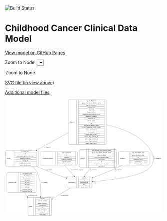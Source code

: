 <link rel='stylesheet' href="assets/style.css">
<link rel='stylesheet' href="https://unpkg.com/leaflet@1.5.1/dist/leaflet.css" integrity="sha512-xwE/Az9zrjBIphAcBb3F6JVqxf46+CDLwfLMHloNu6KEQCAWi6HcDUbeOfBIptF7tcCzusKFjFw2yuvEpDL9wQ==" crossorigin="">
<script type="text/javascript" src="https://code.jquery.com/jquery-3.2.1.min.js"></script>
<script type="text/javascript"  src="https://unpkg.com/leaflet@1.5.1/dist/leaflet.js"></script>
<script type="text/javascript" src="assets/actions.js"></script>

![Build Status](https://github.com/CBIIT/c3d-model/actions/workflows/model-test-and-deploy.yml/badge.svg)

# Childhood Cancer Clinical Data Model

[View model on GitHub Pages](https://cbiit.github.io/c3d-model/)


Zoom to Node: <select id="node_select">
  <option value="">Zoom to Node</option>
</select>
<div id="model"></div>

<p>
<a href="./model-desc/c3d-model.svg">SVG file (in view above)</a>
<p>
<a href="./model-desc">Additional model files</a>
<div id='graph' style='display:off;'>
<svg width="1621pt" height="1200pt"
 viewBox="0.00 0.00 1621.00 1200.00" xmlns="http://www.w3.org/2000/svg" xmlns:xlink="http://www.w3.org/1999/xlink">
<g id="graph0" class="graph" transform="scale(1 1) rotate(0) translate(4 1196)">
<title>Perl</title>
<polygon fill="#ffffff" stroke="transparent" points="-4,4 -4,-1196 1617,-1196 1617,4 -4,4"/>
<!-- participant -->
<g id="node1" class="node">
<title>participant</title>
<path fill="none" stroke="#000000" d="M646.5,-282.5C646.5,-282.5 877.5,-282.5 877.5,-282.5 883.5,-282.5 889.5,-288.5 889.5,-294.5 889.5,-294.5 889.5,-385.5 889.5,-385.5 889.5,-391.5 883.5,-397.5 877.5,-397.5 877.5,-397.5 646.5,-397.5 646.5,-397.5 640.5,-397.5 634.5,-391.5 634.5,-385.5 634.5,-385.5 634.5,-294.5 634.5,-294.5 634.5,-288.5 640.5,-282.5 646.5,-282.5"/>
<text text-anchor="middle" x="682.5" y="-336.3" font-family="Times,serif" font-size="14.00" fill="#000000">participant</text>
<polyline fill="none" stroke="#000000" points="730.5,-282.5 730.5,-397.5 "/>
<text text-anchor="middle" x="741" y="-336.3" font-family="Times,serif" font-size="14.00" fill="#000000"> </text>
<polyline fill="none" stroke="#000000" points="751.5,-282.5 751.5,-397.5 "/>
<text text-anchor="middle" x="810" y="-382.3" font-family="Times,serif" font-size="14.00" fill="#000000">ethnicity</text>
<polyline fill="none" stroke="#000000" points="751.5,-374.5 868.5,-374.5 "/>
<text text-anchor="middle" x="810" y="-359.3" font-family="Times,serif" font-size="14.00" fill="#000000">id</text>
<polyline fill="none" stroke="#000000" points="751.5,-351.5 868.5,-351.5 "/>
<text text-anchor="middle" x="810" y="-336.3" font-family="Times,serif" font-size="14.00" fill="#000000">participant_id</text>
<polyline fill="none" stroke="#000000" points="751.5,-328.5 868.5,-328.5 "/>
<text text-anchor="middle" x="810" y="-313.3" font-family="Times,serif" font-size="14.00" fill="#000000">race</text>
<polyline fill="none" stroke="#000000" points="751.5,-305.5 868.5,-305.5 "/>
<text text-anchor="middle" x="810" y="-290.3" font-family="Times,serif" font-size="14.00" fill="#000000">sex_at_birth</text>
<polyline fill="none" stroke="#000000" points="868.5,-282.5 868.5,-397.5 "/>
<text text-anchor="middle" x="879" y="-336.3" font-family="Times,serif" font-size="14.00" fill="#000000"> </text>
</g>
<!-- study -->
<g id="node2" class="node">
<title>study</title>
<path fill="none" stroke="#000000" d="M243.5,-.5C243.5,-.5 462.5,-.5 462.5,-.5 468.5,-.5 474.5,-6.5 474.5,-12.5 474.5,-12.5 474.5,-172.5 474.5,-172.5 474.5,-178.5 468.5,-184.5 462.5,-184.5 462.5,-184.5 243.5,-184.5 243.5,-184.5 237.5,-184.5 231.5,-178.5 231.5,-172.5 231.5,-172.5 231.5,-12.5 231.5,-12.5 231.5,-6.5 237.5,-.5 243.5,-.5"/>
<text text-anchor="middle" x="259.5" y="-88.8" font-family="Times,serif" font-size="14.00" fill="#000000">study</text>
<polyline fill="none" stroke="#000000" points="287.5,-.5 287.5,-184.5 "/>
<text text-anchor="middle" x="298" y="-88.8" font-family="Times,serif" font-size="14.00" fill="#000000"> </text>
<polyline fill="none" stroke="#000000" points="308.5,-.5 308.5,-184.5 "/>
<text text-anchor="middle" x="381" y="-169.3" font-family="Times,serif" font-size="14.00" fill="#000000">consent</text>
<polyline fill="none" stroke="#000000" points="308.5,-161.5 453.5,-161.5 "/>
<text text-anchor="middle" x="381" y="-146.3" font-family="Times,serif" font-size="14.00" fill="#000000">consent_number</text>
<polyline fill="none" stroke="#000000" points="308.5,-138.5 453.5,-138.5 "/>
<text text-anchor="middle" x="381" y="-123.3" font-family="Times,serif" font-size="14.00" fill="#000000">dbgap_accession</text>
<polyline fill="none" stroke="#000000" points="308.5,-115.5 453.5,-115.5 "/>
<text text-anchor="middle" x="381" y="-100.3" font-family="Times,serif" font-size="14.00" fill="#000000">external_url</text>
<polyline fill="none" stroke="#000000" points="308.5,-92.5 453.5,-92.5 "/>
<text text-anchor="middle" x="381" y="-77.3" font-family="Times,serif" font-size="14.00" fill="#000000">id</text>
<polyline fill="none" stroke="#000000" points="308.5,-69.5 453.5,-69.5 "/>
<text text-anchor="middle" x="381" y="-54.3" font-family="Times,serif" font-size="14.00" fill="#000000">study_description</text>
<polyline fill="none" stroke="#000000" points="308.5,-46.5 453.5,-46.5 "/>
<text text-anchor="middle" x="381" y="-31.3" font-family="Times,serif" font-size="14.00" fill="#000000">study_id</text>
<polyline fill="none" stroke="#000000" points="308.5,-23.5 453.5,-23.5 "/>
<text text-anchor="middle" x="381" y="-8.3" font-family="Times,serif" font-size="14.00" fill="#000000">study_name</text>
<polyline fill="none" stroke="#000000" points="453.5,-.5 453.5,-184.5 "/>
<text text-anchor="middle" x="464" y="-88.8" font-family="Times,serif" font-size="14.00" fill="#000000"> </text>
</g>
<!-- participant&#45;&gt;study -->
<g id="edge2" class="edge">
<title>participant&#45;&gt;study</title>
<path fill="none" stroke="#000000" d="M666.8816,-282.4406C612.3308,-249.43 543.0659,-207.5154 483.4886,-171.4631"/>
<polygon fill="#000000" stroke="#000000" points="485.1392,-168.3711 474.7717,-166.1882 481.5151,-174.3599 485.1392,-168.3711"/>
<text text-anchor="middle" x="608.5" y="-206.8" font-family="Times,serif" font-size="14.00" fill="#000000">of_participant</text>
</g>
<!-- treatment_response -->
<g id="node3" class="node">
<title>treatment_response</title>
<path fill="none" stroke="#000000" d="M368.5,-518.5C368.5,-518.5 729.5,-518.5 729.5,-518.5 735.5,-518.5 741.5,-524.5 741.5,-530.5 741.5,-530.5 741.5,-644.5 741.5,-644.5 741.5,-650.5 735.5,-656.5 729.5,-656.5 729.5,-656.5 368.5,-656.5 368.5,-656.5 362.5,-656.5 356.5,-650.5 356.5,-644.5 356.5,-644.5 356.5,-530.5 356.5,-530.5 356.5,-524.5 362.5,-518.5 368.5,-518.5"/>
<text text-anchor="middle" x="437" y="-583.8" font-family="Times,serif" font-size="14.00" fill="#000000">treatment_response</text>
<polyline fill="none" stroke="#000000" points="517.5,-518.5 517.5,-656.5 "/>
<text text-anchor="middle" x="528" y="-583.8" font-family="Times,serif" font-size="14.00" fill="#000000"> </text>
<polyline fill="none" stroke="#000000" points="538.5,-518.5 538.5,-656.5 "/>
<text text-anchor="middle" x="629.5" y="-641.3" font-family="Times,serif" font-size="14.00" fill="#000000">age_at_response</text>
<polyline fill="none" stroke="#000000" points="538.5,-633.5 720.5,-633.5 "/>
<text text-anchor="middle" x="629.5" y="-618.3" font-family="Times,serif" font-size="14.00" fill="#000000">id</text>
<polyline fill="none" stroke="#000000" points="538.5,-610.5 720.5,-610.5 "/>
<text text-anchor="middle" x="629.5" y="-595.3" font-family="Times,serif" font-size="14.00" fill="#000000">response</text>
<polyline fill="none" stroke="#000000" points="538.5,-587.5 720.5,-587.5 "/>
<text text-anchor="middle" x="629.5" y="-572.3" font-family="Times,serif" font-size="14.00" fill="#000000">response_category</text>
<polyline fill="none" stroke="#000000" points="538.5,-564.5 720.5,-564.5 "/>
<text text-anchor="middle" x="629.5" y="-549.3" font-family="Times,serif" font-size="14.00" fill="#000000">response_system</text>
<polyline fill="none" stroke="#000000" points="538.5,-541.5 720.5,-541.5 "/>
<text text-anchor="middle" x="629.5" y="-526.3" font-family="Times,serif" font-size="14.00" fill="#000000">treatment_response_id</text>
<polyline fill="none" stroke="#000000" points="720.5,-518.5 720.5,-656.5 "/>
<text text-anchor="middle" x="731" y="-583.8" font-family="Times,serif" font-size="14.00" fill="#000000"> </text>
</g>
<!-- treatment_response&#45;&gt;participant -->
<g id="edge4" class="edge">
<title>treatment_response&#45;&gt;participant</title>
<path fill="none" stroke="#000000" d="M608.6156,-518.2283C639.051,-482.8633 675.8688,-440.082 705.8033,-405.2989"/>
<polygon fill="#000000" stroke="#000000" points="708.6012,-407.4136 712.4714,-397.5509 703.2954,-402.8474 708.6012,-407.4136"/>
<text text-anchor="middle" x="739" y="-465.8" font-family="Times,serif" font-size="14.00" fill="#000000">of_treatment_response</text>
</g>
<!-- reference_file -->
<g id="node4" class="node">
<title>reference_file</title>
<path fill="none" stroke="#000000" d="M27.5,-236.5C27.5,-236.5 304.5,-236.5 304.5,-236.5 310.5,-236.5 316.5,-242.5 316.5,-248.5 316.5,-248.5 316.5,-431.5 316.5,-431.5 316.5,-437.5 310.5,-443.5 304.5,-443.5 304.5,-443.5 27.5,-443.5 27.5,-443.5 21.5,-443.5 15.5,-437.5 15.5,-431.5 15.5,-431.5 15.5,-248.5 15.5,-248.5 15.5,-242.5 21.5,-236.5 27.5,-236.5"/>
<text text-anchor="middle" x="73.5" y="-336.3" font-family="Times,serif" font-size="14.00" fill="#000000">reference_file</text>
<polyline fill="none" stroke="#000000" points="131.5,-236.5 131.5,-443.5 "/>
<text text-anchor="middle" x="142" y="-336.3" font-family="Times,serif" font-size="14.00" fill="#000000"> </text>
<polyline fill="none" stroke="#000000" points="152.5,-236.5 152.5,-443.5 "/>
<text text-anchor="middle" x="224" y="-428.3" font-family="Times,serif" font-size="14.00" fill="#000000">dcf_indexd_guid</text>
<polyline fill="none" stroke="#000000" points="152.5,-420.5 295.5,-420.5 "/>
<text text-anchor="middle" x="224" y="-405.3" font-family="Times,serif" font-size="14.00" fill="#000000">file_category</text>
<polyline fill="none" stroke="#000000" points="152.5,-397.5 295.5,-397.5 "/>
<text text-anchor="middle" x="224" y="-382.3" font-family="Times,serif" font-size="14.00" fill="#000000">file_description</text>
<polyline fill="none" stroke="#000000" points="152.5,-374.5 295.5,-374.5 "/>
<text text-anchor="middle" x="224" y="-359.3" font-family="Times,serif" font-size="14.00" fill="#000000">file_name</text>
<polyline fill="none" stroke="#000000" points="152.5,-351.5 295.5,-351.5 "/>
<text text-anchor="middle" x="224" y="-336.3" font-family="Times,serif" font-size="14.00" fill="#000000">file_size</text>
<polyline fill="none" stroke="#000000" points="152.5,-328.5 295.5,-328.5 "/>
<text text-anchor="middle" x="224" y="-313.3" font-family="Times,serif" font-size="14.00" fill="#000000">file_type</text>
<polyline fill="none" stroke="#000000" points="152.5,-305.5 295.5,-305.5 "/>
<text text-anchor="middle" x="224" y="-290.3" font-family="Times,serif" font-size="14.00" fill="#000000">md5sum</text>
<polyline fill="none" stroke="#000000" points="152.5,-282.5 295.5,-282.5 "/>
<text text-anchor="middle" x="224" y="-267.3" font-family="Times,serif" font-size="14.00" fill="#000000">reference_file_id</text>
<polyline fill="none" stroke="#000000" points="152.5,-259.5 295.5,-259.5 "/>
<text text-anchor="middle" x="224" y="-244.3" font-family="Times,serif" font-size="14.00" fill="#000000">reference_file_url</text>
<polyline fill="none" stroke="#000000" points="295.5,-236.5 295.5,-443.5 "/>
<text text-anchor="middle" x="306" y="-336.3" font-family="Times,serif" font-size="14.00" fill="#000000"> </text>
</g>
<!-- reference_file&#45;&gt;study -->
<g id="edge3" class="edge">
<title>reference_file&#45;&gt;study</title>
<path fill="none" stroke="#000000" d="M198.5603,-236.3374C204.1885,-224.6118 210.644,-213.2212 218,-203 220.5377,-199.4739 223.2149,-195.9959 226.0079,-192.5719"/>
<polygon fill="#000000" stroke="#000000" points="228.9066,-194.5663 232.724,-184.6831 223.5765,-190.0286 228.9066,-194.5663"/>
<text text-anchor="middle" x="278.5" y="-206.8" font-family="Times,serif" font-size="14.00" fill="#000000">of_reference_file</text>
</g>
<!-- diagnosis -->
<g id="node5" class="node">
<title>diagnosis</title>
<path fill="none" stroke="#000000" d="M658.5,-731.5C658.5,-731.5 1025.5,-731.5 1025.5,-731.5 1031.5,-731.5 1037.5,-737.5 1037.5,-743.5 1037.5,-743.5 1037.5,-1179.5 1037.5,-1179.5 1037.5,-1185.5 1031.5,-1191.5 1025.5,-1191.5 1025.5,-1191.5 658.5,-1191.5 658.5,-1191.5 652.5,-1191.5 646.5,-1185.5 646.5,-1179.5 646.5,-1179.5 646.5,-743.5 646.5,-743.5 646.5,-737.5 652.5,-731.5 658.5,-731.5"/>
<text text-anchor="middle" x="688.5" y="-957.8" font-family="Times,serif" font-size="14.00" fill="#000000">diagnosis</text>
<polyline fill="none" stroke="#000000" points="730.5,-731.5 730.5,-1191.5 "/>
<text text-anchor="middle" x="741" y="-957.8" font-family="Times,serif" font-size="14.00" fill="#000000"> </text>
<polyline fill="none" stroke="#000000" points="751.5,-731.5 751.5,-1191.5 "/>
<text text-anchor="middle" x="884" y="-1176.3" font-family="Times,serif" font-size="14.00" fill="#000000">age_at_diagnosis</text>
<polyline fill="none" stroke="#000000" points="751.5,-1168.5 1016.5,-1168.5 "/>
<text text-anchor="middle" x="884" y="-1153.3" font-family="Times,serif" font-size="14.00" fill="#000000">age_at_last_known_disease_status</text>
<polyline fill="none" stroke="#000000" points="751.5,-1145.5 1016.5,-1145.5 "/>
<text text-anchor="middle" x="884" y="-1130.3" font-family="Times,serif" font-size="14.00" fill="#000000">age_at_recurrence</text>
<polyline fill="none" stroke="#000000" points="751.5,-1122.5 1016.5,-1122.5 "/>
<text text-anchor="middle" x="884" y="-1107.3" font-family="Times,serif" font-size="14.00" fill="#000000">anatomic_site</text>
<polyline fill="none" stroke="#000000" points="751.5,-1099.5 1016.5,-1099.5 "/>
<text text-anchor="middle" x="884" y="-1084.3" font-family="Times,serif" font-size="14.00" fill="#000000">diagnosis</text>
<polyline fill="none" stroke="#000000" points="751.5,-1076.5 1016.5,-1076.5 "/>
<text text-anchor="middle" x="884" y="-1061.3" font-family="Times,serif" font-size="14.00" fill="#000000">diagnosis_basis</text>
<polyline fill="none" stroke="#000000" points="751.5,-1053.5 1016.5,-1053.5 "/>
<text text-anchor="middle" x="884" y="-1038.3" font-family="Times,serif" font-size="14.00" fill="#000000">diagnosis_classification_system</text>
<polyline fill="none" stroke="#000000" points="751.5,-1030.5 1016.5,-1030.5 "/>
<text text-anchor="middle" x="884" y="-1015.3" font-family="Times,serif" font-size="14.00" fill="#000000">diagnosis_comment</text>
<polyline fill="none" stroke="#000000" points="751.5,-1007.5 1016.5,-1007.5 "/>
<text text-anchor="middle" x="884" y="-992.3" font-family="Times,serif" font-size="14.00" fill="#000000">diagnosis_id</text>
<polyline fill="none" stroke="#000000" points="751.5,-984.5 1016.5,-984.5 "/>
<text text-anchor="middle" x="884" y="-969.3" font-family="Times,serif" font-size="14.00" fill="#000000">disease_phase</text>
<polyline fill="none" stroke="#000000" points="751.5,-961.5 1016.5,-961.5 "/>
<text text-anchor="middle" x="884" y="-946.3" font-family="Times,serif" font-size="14.00" fill="#000000">id</text>
<polyline fill="none" stroke="#000000" points="751.5,-938.5 1016.5,-938.5 "/>
<text text-anchor="middle" x="884" y="-923.3" font-family="Times,serif" font-size="14.00" fill="#000000">last_known_disease_status</text>
<polyline fill="none" stroke="#000000" points="751.5,-915.5 1016.5,-915.5 "/>
<text text-anchor="middle" x="884" y="-900.3" font-family="Times,serif" font-size="14.00" fill="#000000">toronto_childhood_cancer_staging</text>
<polyline fill="none" stroke="#000000" points="751.5,-892.5 1016.5,-892.5 "/>
<text text-anchor="middle" x="884" y="-877.3" font-family="Times,serif" font-size="14.00" fill="#000000">tumor_classification</text>
<polyline fill="none" stroke="#000000" points="751.5,-869.5 1016.5,-869.5 "/>
<text text-anchor="middle" x="884" y="-854.3" font-family="Times,serif" font-size="14.00" fill="#000000">tumor_grade</text>
<polyline fill="none" stroke="#000000" points="751.5,-846.5 1016.5,-846.5 "/>
<text text-anchor="middle" x="884" y="-831.3" font-family="Times,serif" font-size="14.00" fill="#000000">tumor_grade_source</text>
<polyline fill="none" stroke="#000000" points="751.5,-823.5 1016.5,-823.5 "/>
<text text-anchor="middle" x="884" y="-808.3" font-family="Times,serif" font-size="14.00" fill="#000000">tumor_stage_clinical_m</text>
<polyline fill="none" stroke="#000000" points="751.5,-800.5 1016.5,-800.5 "/>
<text text-anchor="middle" x="884" y="-785.3" font-family="Times,serif" font-size="14.00" fill="#000000">tumor_stage_clinical_n</text>
<polyline fill="none" stroke="#000000" points="751.5,-777.5 1016.5,-777.5 "/>
<text text-anchor="middle" x="884" y="-762.3" font-family="Times,serif" font-size="14.00" fill="#000000">tumor_stage_clinical_t</text>
<polyline fill="none" stroke="#000000" points="751.5,-754.5 1016.5,-754.5 "/>
<text text-anchor="middle" x="884" y="-739.3" font-family="Times,serif" font-size="14.00" fill="#000000">tumor_stage_source</text>
<polyline fill="none" stroke="#000000" points="1016.5,-731.5 1016.5,-1191.5 "/>
<text text-anchor="middle" x="1027" y="-957.8" font-family="Times,serif" font-size="14.00" fill="#000000"> </text>
</g>
<!-- diagnosis&#45;&gt;participant -->
<g id="edge5" class="edge">
<title>diagnosis&#45;&gt;participant</title>
<path fill="none" stroke="#000000" d="M1037.7068,-934.1739C1189.0532,-901.6399 1388.9534,-831.2022 1488,-680 1533.0545,-611.2208 1539.7153,-558.922 1488,-495 1415.4297,-405.3006 1089.2404,-365.2529 899.6928,-349.2814"/>
<polygon fill="#000000" stroke="#000000" points="899.9072,-345.7873 889.6517,-348.4471 899.3275,-352.7632 899.9072,-345.7873"/>
<text text-anchor="middle" x="1568.5" y="-583.8" font-family="Times,serif" font-size="14.00" fill="#000000">of_diagnosis</text>
</g>
<!-- sample -->
<g id="node6" class="node">
<title>sample</title>
<path fill="none" stroke="#000000" d="M12,-507C12,-507 326,-507 326,-507 332,-507 338,-513 338,-519 338,-519 338,-656 338,-656 338,-662 332,-668 326,-668 326,-668 12,-668 12,-668 6,-668 0,-662 0,-656 0,-656 0,-519 0,-519 0,-513 6,-507 12,-507"/>
<text text-anchor="middle" x="34" y="-583.8" font-family="Times,serif" font-size="14.00" fill="#000000">sample</text>
<polyline fill="none" stroke="#000000" points="68,-507 68,-668 "/>
<text text-anchor="middle" x="78.5" y="-583.8" font-family="Times,serif" font-size="14.00" fill="#000000"> </text>
<polyline fill="none" stroke="#000000" points="89,-507 89,-668 "/>
<text text-anchor="middle" x="203" y="-652.8" font-family="Times,serif" font-size="14.00" fill="#000000">anatomic_site</text>
<polyline fill="none" stroke="#000000" points="89,-645 317,-645 "/>
<text text-anchor="middle" x="203" y="-629.8" font-family="Times,serif" font-size="14.00" fill="#000000">id</text>
<polyline fill="none" stroke="#000000" points="89,-622 317,-622 "/>
<text text-anchor="middle" x="203" y="-606.8" font-family="Times,serif" font-size="14.00" fill="#000000">participant_age_at_collection</text>
<polyline fill="none" stroke="#000000" points="89,-599 317,-599 "/>
<text text-anchor="middle" x="203" y="-583.8" font-family="Times,serif" font-size="14.00" fill="#000000">sample_description</text>
<polyline fill="none" stroke="#000000" points="89,-576 317,-576 "/>
<text text-anchor="middle" x="203" y="-560.8" font-family="Times,serif" font-size="14.00" fill="#000000">sample_id</text>
<polyline fill="none" stroke="#000000" points="89,-553 317,-553 "/>
<text text-anchor="middle" x="203" y="-537.8" font-family="Times,serif" font-size="14.00" fill="#000000">sample_tumor_status</text>
<polyline fill="none" stroke="#000000" points="89,-530 317,-530 "/>
<text text-anchor="middle" x="203" y="-514.8" font-family="Times,serif" font-size="14.00" fill="#000000">tumor_classification</text>
<polyline fill="none" stroke="#000000" points="317,-507 317,-668 "/>
<text text-anchor="middle" x="327.5" y="-583.8" font-family="Times,serif" font-size="14.00" fill="#000000"> </text>
</g>
<!-- diagnosis&#45;&gt;sample -->
<g id="edge6" class="edge">
<title>diagnosis&#45;&gt;sample</title>
<path fill="none" stroke="#000000" d="M646.4365,-852.8213C543.4116,-795.5682 418.8737,-726.36 322.8265,-672.9845"/>
<polygon fill="#000000" stroke="#000000" points="324.3571,-669.831 313.9159,-668.0328 320.9567,-675.9497 324.3571,-669.831"/>
<text text-anchor="middle" x="431.5" y="-701.8" font-family="Times,serif" font-size="14.00" fill="#000000">of_diagnosis</text>
</g>
<!-- sample&#45;&gt;participant -->
<g id="edge8" class="edge">
<title>sample&#45;&gt;participant</title>
<path fill="none" stroke="#000000" d="M321.3402,-506.8081C329.9724,-502.7136 338.5669,-498.7493 347,-495 437.8305,-454.617 542.7261,-415.502 624.3329,-386.6679"/>
<polygon fill="#000000" stroke="#000000" points="625.8984,-389.8273 634.167,-383.2031 623.5722,-383.2251 625.8984,-389.8273"/>
<text text-anchor="middle" x="450.5" y="-465.8" font-family="Times,serif" font-size="14.00" fill="#000000">of_sample</text>
</g>
<!-- sample&#45;&gt;study -->
<g id="edge9" class="edge">
<title>sample&#45;&gt;study</title>
<path fill="none" stroke="#000000" d="M278.5218,-506.9947C296.9436,-488.3805 313.7191,-467.1578 325,-444 362.7674,-366.4699 367.4477,-267.8272 364.0192,-194.7854"/>
<polygon fill="#000000" stroke="#000000" points="367.5068,-194.4552 363.4842,-184.6537 360.5165,-194.8244 367.5068,-194.4552"/>
<text text-anchor="middle" x="401.5" y="-336.3" font-family="Times,serif" font-size="14.00" fill="#000000">of_sample</text>
</g>
<!-- survival -->
<g id="node7" class="node">
<title>survival</title>
<path fill="none" stroke="#000000" d="M771.5,-495.5C771.5,-495.5 1132.5,-495.5 1132.5,-495.5 1138.5,-495.5 1144.5,-501.5 1144.5,-507.5 1144.5,-507.5 1144.5,-667.5 1144.5,-667.5 1144.5,-673.5 1138.5,-679.5 1132.5,-679.5 1132.5,-679.5 771.5,-679.5 771.5,-679.5 765.5,-679.5 759.5,-673.5 759.5,-667.5 759.5,-667.5 759.5,-507.5 759.5,-507.5 759.5,-501.5 765.5,-495.5 771.5,-495.5"/>
<text text-anchor="middle" x="796.5" y="-583.8" font-family="Times,serif" font-size="14.00" fill="#000000">survival</text>
<polyline fill="none" stroke="#000000" points="833.5,-495.5 833.5,-679.5 "/>
<text text-anchor="middle" x="844" y="-583.8" font-family="Times,serif" font-size="14.00" fill="#000000"> </text>
<polyline fill="none" stroke="#000000" points="854.5,-495.5 854.5,-679.5 "/>
<text text-anchor="middle" x="989" y="-664.3" font-family="Times,serif" font-size="14.00" fill="#000000">age_at_event_free_survival_status</text>
<polyline fill="none" stroke="#000000" points="854.5,-656.5 1123.5,-656.5 "/>
<text text-anchor="middle" x="989" y="-641.3" font-family="Times,serif" font-size="14.00" fill="#000000">age_at_last_known_survival_status</text>
<polyline fill="none" stroke="#000000" points="854.5,-633.5 1123.5,-633.5 "/>
<text text-anchor="middle" x="989" y="-618.3" font-family="Times,serif" font-size="14.00" fill="#000000">cause_of_death</text>
<polyline fill="none" stroke="#000000" points="854.5,-610.5 1123.5,-610.5 "/>
<text text-anchor="middle" x="989" y="-595.3" font-family="Times,serif" font-size="14.00" fill="#000000">event_free_survival_status</text>
<polyline fill="none" stroke="#000000" points="854.5,-587.5 1123.5,-587.5 "/>
<text text-anchor="middle" x="989" y="-572.3" font-family="Times,serif" font-size="14.00" fill="#000000">first_event</text>
<polyline fill="none" stroke="#000000" points="854.5,-564.5 1123.5,-564.5 "/>
<text text-anchor="middle" x="989" y="-549.3" font-family="Times,serif" font-size="14.00" fill="#000000">id</text>
<polyline fill="none" stroke="#000000" points="854.5,-541.5 1123.5,-541.5 "/>
<text text-anchor="middle" x="989" y="-526.3" font-family="Times,serif" font-size="14.00" fill="#000000">last_known_survival_status</text>
<polyline fill="none" stroke="#000000" points="854.5,-518.5 1123.5,-518.5 "/>
<text text-anchor="middle" x="989" y="-503.3" font-family="Times,serif" font-size="14.00" fill="#000000">survival_id</text>
<polyline fill="none" stroke="#000000" points="1123.5,-495.5 1123.5,-679.5 "/>
<text text-anchor="middle" x="1134" y="-583.8" font-family="Times,serif" font-size="14.00" fill="#000000"> </text>
</g>
<!-- survival&#45;&gt;participant -->
<g id="edge7" class="edge">
<title>survival&#45;&gt;participant</title>
<path fill="none" stroke="#000000" d="M881.251,-495.3401C858.3963,-465.5689 833.5348,-433.1835 812.4555,-405.7249"/>
<polygon fill="#000000" stroke="#000000" points="815.1949,-403.5456 806.3292,-397.7447 809.6424,-407.8082 815.1949,-403.5456"/>
<text text-anchor="middle" x="902.5" y="-465.8" font-family="Times,serif" font-size="14.00" fill="#000000">of_survival</text>
</g>
<!-- treatment -->
<g id="node8" class="node">
<title>treatment</title>
<path fill="none" stroke="#000000" d="M1175,-518.5C1175,-518.5 1467,-518.5 1467,-518.5 1473,-518.5 1479,-524.5 1479,-530.5 1479,-530.5 1479,-644.5 1479,-644.5 1479,-650.5 1473,-656.5 1467,-656.5 1467,-656.5 1175,-656.5 1175,-656.5 1169,-656.5 1163,-650.5 1163,-644.5 1163,-644.5 1163,-530.5 1163,-530.5 1163,-524.5 1169,-518.5 1175,-518.5"/>
<text text-anchor="middle" x="1207.5" y="-583.8" font-family="Times,serif" font-size="14.00" fill="#000000">treatment</text>
<polyline fill="none" stroke="#000000" points="1252,-518.5 1252,-656.5 "/>
<text text-anchor="middle" x="1262.5" y="-583.8" font-family="Times,serif" font-size="14.00" fill="#000000"> </text>
<polyline fill="none" stroke="#000000" points="1273,-518.5 1273,-656.5 "/>
<text text-anchor="middle" x="1365.5" y="-641.3" font-family="Times,serif" font-size="14.00" fill="#000000">age_at_treatment_end</text>
<polyline fill="none" stroke="#000000" points="1273,-633.5 1458,-633.5 "/>
<text text-anchor="middle" x="1365.5" y="-618.3" font-family="Times,serif" font-size="14.00" fill="#000000">age_at_treatment_start</text>
<polyline fill="none" stroke="#000000" points="1273,-610.5 1458,-610.5 "/>
<text text-anchor="middle" x="1365.5" y="-595.3" font-family="Times,serif" font-size="14.00" fill="#000000">id</text>
<polyline fill="none" stroke="#000000" points="1273,-587.5 1458,-587.5 "/>
<text text-anchor="middle" x="1365.5" y="-572.3" font-family="Times,serif" font-size="14.00" fill="#000000">treatment_agent</text>
<polyline fill="none" stroke="#000000" points="1273,-564.5 1458,-564.5 "/>
<text text-anchor="middle" x="1365.5" y="-549.3" font-family="Times,serif" font-size="14.00" fill="#000000">treatment_id</text>
<polyline fill="none" stroke="#000000" points="1273,-541.5 1458,-541.5 "/>
<text text-anchor="middle" x="1365.5" y="-526.3" font-family="Times,serif" font-size="14.00" fill="#000000">treatment_type</text>
<polyline fill="none" stroke="#000000" points="1458,-518.5 1458,-656.5 "/>
<text text-anchor="middle" x="1468.5" y="-583.8" font-family="Times,serif" font-size="14.00" fill="#000000"> </text>
</g>
<!-- treatment&#45;&gt;participant -->
<g id="edge1" class="edge">
<title>treatment&#45;&gt;participant</title>
<path fill="none" stroke="#000000" d="M1200.6468,-518.436C1185.1072,-510.231 1169.2846,-502.2178 1154,-495 1071.0249,-455.8168 975.2912,-417.8328 899.2026,-389.2733"/>
<polygon fill="#000000" stroke="#000000" points="900.1424,-385.888 889.55,-385.6612 897.689,-392.444 900.1424,-385.888"/>
<text text-anchor="middle" x="1160" y="-465.8" font-family="Times,serif" font-size="14.00" fill="#000000">of_treatment</text>
</g>
</g>
</svg>
</div>
